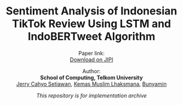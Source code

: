<h1 align="center">
  Sentiment Analysis of Indonesian TikTok Review Using LSTM and IndoBERTweet Algorithm
</h1>

<p align="center">
  Paper link:
  <br/>
  <a href="https://jurnal.stkippgritulungagung.ac.id/index.php/jipi/article/view/3911/1651">Download on JIPI</a>
</p>

<p align="center">
  Author: 
  <br/>  
  <b>School of Computing, Telkom University</b>
  <br/>
  <a href="mailto:jerrycahyosetiawan@student.telkomuniversity.ac.id">Jerry Cahyo Setiawan</a>,
  <a href="mailto:kemasmuslim@telkomuniversity.ac.id">Kemas Muslim Lhaksmana</a>, 
  <a href="mailto:bunbunyamin@telkomuniversity.ac.id.">Bunyamin</a>
</p>

<p align="center">
  <i>
  This repository is for implementation archive
  </i>
</p>
